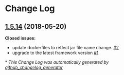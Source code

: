 # Change Log

## [1.5.14](https://github.com/networknt/light-tokenization/tree/1.5.14) (2018-05-20)
**Closed issues:**

- update dockerfiles to reflect jar file name change. [\#2](https://github.com/networknt/light-tokenization/issues/2)
- upgrade to the latest framework version [\#1](https://github.com/networknt/light-tokenization/issues/1)



\* *This Change Log was automatically generated by [github_changelog_generator](https://github.com/skywinder/Github-Changelog-Generator)*